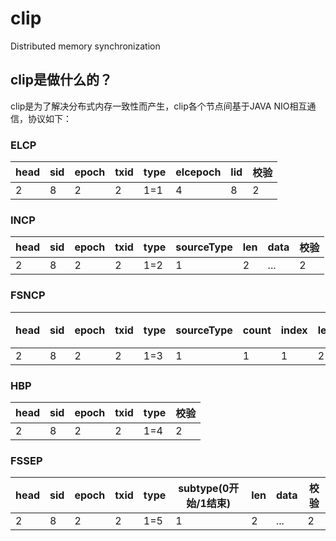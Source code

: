 # clip
 Distributed memory synchronization

## clip是做什么的？
clip是为了解决分布式内存一致性而产生，clip各个节点间基于JAVA NIO相互通信，协议如下：

### ELCP
head|sid|epoch|txid|type|elcepoch|lid|校验
----|----|----|----|----|----|----|----
2|8|2|2|1=1|4|8|2

### INCP
head|sid|epoch|txid|type|sourceType|len|data|校验
----|----|----|----|----|----|----|----|----
2|8|2|2|1=2|1|2|...|2

### FSNCP
head|sid|epoch|txid|type|sourceType|count|index|len|data|校验
----|----|----|----|----|----|----|----|----|----|----
2|8|2|2|1=3|1|1|1|2|...|2

### HBP
head|sid|epoch|txid|type|校验
----|----|----|----|----|----
2|8|2|2|1=4|2

### FSSEP
head|sid|epoch|txid|type|subtype(0开始/1结束)|len|data|校验
----|----|----|----|----|----|----|----|----
2|8|2|2|1=5|1|2|...|2
